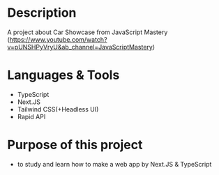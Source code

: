 # Description
A project about Car Showcase from JavaScript Mastery
(https://www.youtube.com/watch?v=pUNSHPyVryU&ab_channel=JavaScriptMastery)

# Languages & Tools
- TypeScript
- Next.JS
- Tailwind CSS(+Headless UI)
- Rapid API

# Purpose of this project
- to study and learn how to make a web app by Next.JS & TypeScript
